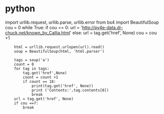 # python
import urllib.request, urllib.parse, urllib.error
from bs4 import BeautifulSoup
cou = 0
while True:
        if cou == 0:
            url = 'http://py4e-data.dr-chuck.net/known_by_Callia.html'
        else:
            url = tag.get('href', None)
        cou = cou +1

        html = urllib.request.urlopen(url).read()
        soup = BeautifulSoup(html, 'html.parser')

        tags = soup('a')
        count = 0
        for tag in tags:
            tag.get('href',None)
            count = count +1
            if count == 18: 
                print(tag.get('href', None))
                print ('Contents:',tag.contents[0])
                break
        url = tag.get('href', None)
        if cou ==7:
            break

    
    
